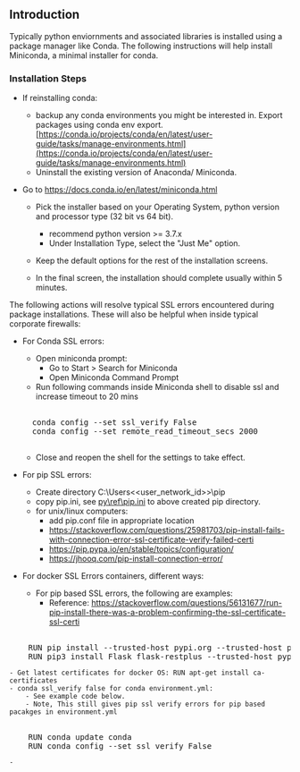 ## Introduction

Typically python enviornments and associated libraries is installed using a package manager like Conda. The following instructions will help install Miniconda, a minimal installer for conda.

### Installation Steps

- If reinstalling conda:
    - backup any conda environments you might be interested in. Export packages using conda env export. [https://conda.io/projects/conda/en/latest/user-guide/tasks/manage-environments.html](https://conda.io/projects/conda/en/latest/user-guide/tasks/manage-environments.html)
    - Uninstall the existing version of Anaconda/ Miniconda.

- Go to https://docs.conda.io/en/latest/miniconda.html
    - Pick the installer based on your Operating System, python version and processor type (32 bit vs 64 bit).  
        - recommend python version >= 3.7.x
        - Under Installation Type, select the "Just Me" option.

    - Keep the default options for the rest of the installation screens. 
    - In the final screen, the installation should complete usually within 5 minutes.


The following actions will resolve typical SSL errors encountered during package installations. These will also be helpful when inside typical corporate firewalls:

- For Conda SSL errors:
    - Open miniconda prompt:
        - Go to Start > Search for Miniconda
        - Open Miniconda Command Prompt
    -  Run following commands inside Miniconda shell to disable ssl and increase timeout to 20 mins     
    <pre> 
    conda config --set ssl_verify False   
    conda config --set remote_read_timeout_secs 2000 
    </pre>
    - Close and reopen the shell for the settings to take effect.

- For pip SSL errors:
    - Create directory C:\Users\<<user_network_id>>\pip 
    - copy pip.ini, see [py\ref\pip.ini](py\ref\pip.ini) to above created pip directory.
    - for unix/linux computers:
        - add pip.conf file in appropriate location
        - https://stackoverflow.com/questions/25981703/pip-install-fails-with-connection-error-ssl-certificate-verify-failed-certi
        - https://pip.pypa.io/en/stable/topics/configuration/
        - https://jhooq.com/pip-install-connection-error/
- For docker SSL Errors containers, different ways:
    - For pip based SSL errors, the following are examples: 
        - Reference: https://stackoverflow.com/questions/56131677/run-pip-install-there-was-a-problem-confirming-the-ssl-certificate-ssl-certi
<pre> 
    RUN pip install --trusted-host pypi.org --trusted-host pypi.python.org --trusted-host=files.pythonhosted.org --no-cache-dir -r /usr/src/app/requirements.txt
    RUN pip3 install Flask flask-restplus --trusted-host pypi.org --trusted-host pypi.python.org --trusted-host=files.pythonhosted.org
</pre>
    - Get latest certificates for docker OS: RUN apt-get install ca-certificates
    - conda ssl_verify false for conda environment.yml: 
        - See example code below.
        - Note, This still gives pip ssl verify errors for pip based pacakges in environment.yml

<pre> 
    RUN conda update conda
    RUN conda config --set ssl_verify False
</pre>
    - 

        